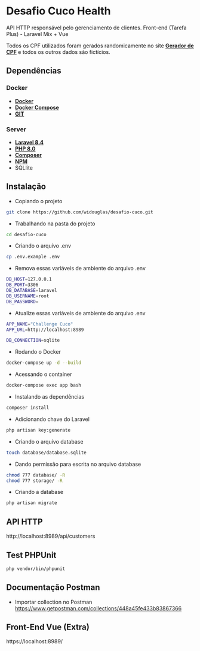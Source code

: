 # Desafio Cuco Health

API HTTP responsável pelo gerenciamento de clientes.
Front-end (Tarefa Plus) - Laravel Mix + Vue

Todos os CPF utilizados foram gerados randomicamente no site **[Gerador de CPF](https://www.geradordecpf.org/)** e todos os outros dados são fictícios. 

## Dependências

### Docker
- **[Docker](https://docs.docker.com/install/)**
- **[Docker Compose](https://docs.docker.com/compose/install/)**
- **[GIT](https://git-scm.com/downloads)**

### Server
- **[Laravel 8.4](https://laravel.com/)**
- **[PHP 8.0](http://php.net/)**
- **[Composer](https://getcomposer.org/)**
- **[NPM](https://www.npmjs.com/)**
- SQLlite

## Instalação
- Copiando o projeto
```sh
git clone https://github.com/widouglas/desafio-cuco.git 
```

- Trabalhando na pasta do projeto
```sh
cd desafio-cuco
```

- Criando o arquivo .env
```sh
cp .env.example .env
```

- Remova essas variáveis de ambiente do arquivo .env
```sh
DB_HOST=127.0.0.1
DB_PORT=3306
DB_DATABASE=laravel
DB_USERNAME=root
DB_PASSWORD=
```

- Atualize essas variáveis de ambiente do arquivo .env
```sh
APP_NAME="Challenge Cuco"
APP_URL=http://localhost:8989

DB_CONNECTION=sqlite
```

- Rodando o Docker
```sh
docker-compose up -d --build
```

- Acessando o container
```sh
docker-compose exec app bash
```

- Instalando as dependências 
```sh
composer install 
```

- Adicionando chave do Laravel
```sh
php artisan key:generate
```

- Criando o arquivo database
```sh
touch database/database.sqlite
```

- Dando permissão para escrita no arquivo database
```sh
chmod 777 database/ -R
chmod 777 storage/ -R
```

- Criando a database
```sh
php artisan migrate
```

## API HTTP
http://localhost:8989/api/customers

## Test PHPUnit
```sh
php vendor/bin/phpunit
```

## Documentação Postman
- Importar collection no Postman
https://www.getpostman.com/collections/448a45fe433b83867366

## Front-End Vue (Extra)
https://localhost:8989/
